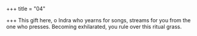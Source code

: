 +++
title = "04"

+++
This gift here, o Indra who yearns for songs, streams for you from the  one who presses.
Becoming exhilarated, you rule over this ritual grass.